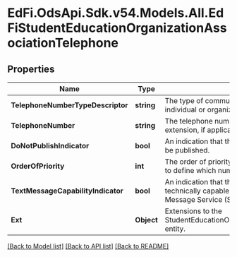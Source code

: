 # EdFi.OdsApi.Sdk.v54.Models.All.EdFiStudentEducationOrganizationAssociationTelephone

## Properties

Name | Type | Description | Notes
------------ | ------------- | ------------- | -------------
**TelephoneNumberTypeDescriptor** | **string** | The type of communication number listed for an individual or organization. | 
**TelephoneNumber** | **string** | The telephone number including the area code, and extension, if applicable. | 
**DoNotPublishIndicator** | **bool** | An indication that the telephone number should not be published. | [optional] 
**OrderOfPriority** | **int** | The order of priority assigned to telephone numbers to define which number to attempt first, second, etc. | [optional] 
**TextMessageCapabilityIndicator** | **bool** | An indication that the telephone number is technically capable of sending and receiving Short Message Service (SMS) text messages. | [optional] 
**Ext** | **Object** | Extensions to the StudentEducationOrganizationAssociationTelephone entity. | [optional] 

[[Back to Model list]](../README.md#documentation-for-models) [[Back to API list]](../README.md#documentation-for-api-endpoints) [[Back to README]](../README.md)

